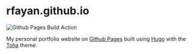 # rfayan.github.io

![Github Pages Build Action](https://github.com/rfayan/rfayan.github.io/actions/workflows/deploy-site.yaml/badge.svg?branch=gh-pages)

My personal portfolio website on [Github Pages](https://pages.github.com/) built using [Hugo](https://gohugo.io/) with the [Toha](https://github.com/hugo-toha/toha) theme.
